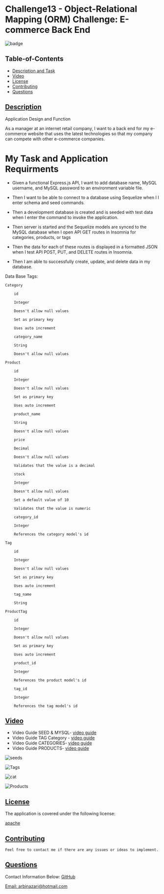 # Challenge13 - Object-Relational Mapping (ORM) Challenge: E-commerce Back End 
![badge](https://img.shields.io/badge/license-apache-blue)


  ## Table-of-Contents
  * [Description and Task](#description)
  * [Video](#video)   
  * [License](#license)   
  * [Contributing](#contributing)
  * [Questions](#questions)


 ## [Description](#table-of-contents)
 
 Application Design and Function

 As a manager at an internet retail company, I want to a back end for
 my e-commerce website that uses the latest technologies so that my company 
 can compete with other e-commerce companies.


 # My Task and Application Requirments

  - Given a functional Express.js API, I want to add database name, MySQL username, 
    and MySQL password to an environment variable file.

  - Then I want to be able to connect to a database using Sequelize when I I enter 
    schema and seed commands.

  - Then a development database is created and is seeded with test data when 
    I enter the command to invoke the application.

  - Then server is started and the Sequelize models are synced to the MySQL database when
    I open API GET routes in Insomnia for categories, products, or tags

  - Then the data for each of these routes is displayed in a formatted JSON when 
    I test API POST, PUT, and DELETE routes in Insomnia.

  - Then I am able to successfully create, update, and delete data in my database.

  Data Base Tags: 

    Category

        id

        Integer

        Doesn't allow null values

        Set as primary key

        Uses auto increment

        category_name

        String

        Doesn't allow null values

    Product

        id

        Integer

        Doesn't allow null values

        Set as primary key

        Uses auto increment

        product_name

        String

        Doesn't allow null values

        price

        Decimal

        Doesn't allow null values

        Validates that the value is a decimal

        stock

        Integer

        Doesn't allow null values

        Set a default value of 10

        Validates that the value is numeric

        category_id

        Integer

        References the category model's id

    Tag

        id

        Integer

        Doesn't allow null values

        Set as primary key

        Uses auto increment

        tag_name

        String

    ProductTag

        id

        Integer

        Doesn't allow null values

        Set as primary key

        Uses auto increment

        product_id

        Integer

        References the product model's id

        tag_id

        Integer

        References the tag model's id

  
  ## [Video](#table-of-contents)
 
   - Video Guide SEED & MYSQL- [video guide](https://www.awesomescreenshot.com/video/8212028?key=c7bd96a5e6b4bb979d54ddb8934fc0b9)
   - Video Guide TAG Category - [video guide](https://www.awesomescreenshot.com/video/8212123?key=a60afa50b8fadb9d49c75aa3fe797bb2)
   - Video Guide CATEGORIES- [video guide](https://www.awesomescreenshot.com/video/8212230?key=8a3ad80485591e8720a9b1203ed0ec0b)
   - Video Guide  PRODUCTS- [video guide](https://www.awesomescreenshot.com/video/8212382?key=3eae5d0d234c70007d7a5bb48a37a8fa)

![seeds](https://user-images.githubusercontent.com/95839411/161455641-10cb666c-642a-4ceb-a721-ab041bb722df.jpg)

![Tags](https://user-images.githubusercontent.com/95839411/161455653-18fa75c7-bd58-478a-8c35-c9648332ec9e.jpg)

![cat](https://user-images.githubusercontent.com/95839411/161455662-43d395e7-d015-4bfe-b263-f658d59809e7.jpg)

![Products](https://user-images.githubusercontent.com/95839411/161455670-b0632254-803a-4f4f-b629-17a60a1a6b87.jpg)


  ## [License](#table-of-contents)
  The application is covered under the following license:
  
  [apache](https://choosealicense.com/licenses/apache)
    
    
  ## [Contributing](#table-of-contents)
  
    Feel free to contact me if there are any issues or ideas to implement.
    
  ## [Questions](#table-of-contents)
  Contact Information Below:
  [GitHub](https://github.com/arbinazari)

  [Email: arbinazari@hotmail.com](mailto:arbinazari@hotmail.com)

